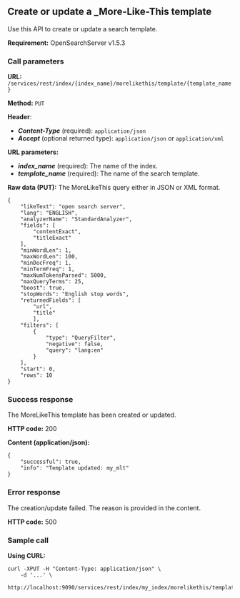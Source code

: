 ## Create or update a _More-Like-This template

Use this API to create or update a search template.

**Requirement:** OpenSearchServer v1.5.3

### Call parameters

**URL:** ```/services/rest/index/{index_name}/morelikethis/template/{template_name}```

**Method:** ```PUT```

**Header**:
- _**Content-Type**_ (required): ```application/json```
- _**Accept**_ (optional returned type): ```application/json``` or ```application/xml```

**URL parameters:**
- _**index_name**_ (required): The name of the index.
- _**template_name**_ (required): The name of the search template.

**Raw data (PUT):**
The MoreLikeThis query either in JSON or XML format.

	{
		"likeText": "open search server",
		"lang": "ENGLISH",
		"analyzerName": "StandardAnalyzer",
		"fields": [
			"contentExact",
			"titleExact"
		],
		"minWordLen": 1,
		"maxWordLen": 100,
		"minDocFreq": 1,
		"minTermFreq": 1,
		"maxNumTokensParsed": 5000,
		"maxQueryTerms": 25,
		"boost": true,
		"stopWords": "English stop words",
		"returnedFields": [
			"url",
			"title"
			],
		"filters": [
			{
				"type": "QueryFilter",
				"negative": false,
				"query": "lang:en"
			}
		],
		"start": 0,
		"rows": 10
	}
    

### Success response
The MoreLikeThis template has been created or updated.

**HTTP code:**
200

**Content (application/json):**

    {
        "successful": true,
        "info": "Template updated: my_mlt"
    }
    

### Error response

The creation/update failed. The reason is provided in the content.

**HTTP code:**
500

### Sample call

**Using CURL:**

    curl -XPUT -H "Content-Type: application/json" \
        -d '...' \
        http://localhost:9090/services/rest/index/my_index/morelikethis/template/my_mlt
    